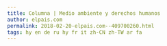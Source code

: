 ```yaml
---
title: Columna | Medio ambiente y derechos humanos
author: elpais.com
permalink: 2018-02-20-elpais.com--409700260.html
tags: hy en de ru hy fr it zh-CN zh-TW ar fa
---
```


